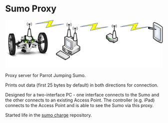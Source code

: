 # Sumo Proxy

![Terrible Visio](/visio_is_awesome.png?raw=true)

Proxy server for Parrot Jumping Sumo.

Prints out data (first 25 bytes by default) in both directions for connection.

Designed for a two-interface PC - one interface connects to the Sumo and the
other connects to an existing Access Point. The controller (e.g. iPad)
connects to the Access Point and is able to see the Sumo via this proxy.

Started life in the [sumo charge](https://github.com/thisismyrobot/sumo-charge) repository.
